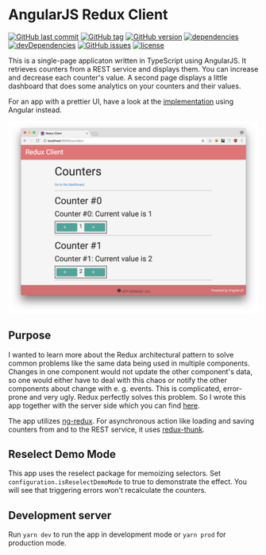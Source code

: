 # AngularJS Redux Client

[![GitHub last commit](https://img.shields.io/github/last-commit/MichaelKaaden/redux-client-ng.svg)](https://github.com/MichaelKaaden/redux-client-ng/commits/master)
[![GitHub tag](https://img.shields.io/github/tag/MichaelKaaden/redux-client-ng.svg)](https://github.com/MichaelKaaden/redux-client-ng/releases)
[![GitHub version](https://img.shields.io/github/package-json/v/MichaelKaaden/redux-client-ng.svg)](https://github.com/MichaelKaaden/redux-client-ng/blob/master/package.json)
[![dependencies](https://img.shields.io/david/MichaelKaaden/redux-client-ng.svg)](https://david-dm.org/MichaelKaaden/redux-client-ng)
[![devDependencies](https://img.shields.io/david/dev/MichaelKaaden/redux-client-ng.svg)](https://david-dm.org/MichaelKaaden/redux-client-ng?type=dev)
[![GitHub issues](https://img.shields.io/github/issues/MichaelKaaden/redux-client-ng.svg)](https://github.com/MichaelKaaden/redux-client-ng/issues)
[![license](https://img.shields.io/github/license/MichaelKaaden/redux-client-ng.svg)](https://github.com/MichaelKaaden/redux-client-ng)

This is a single-page applicaton written in TypeScript
using AngularJS. It retrieves counters from a REST service
and displays them. You can increase and decrease each counter's
value. A second page displays a little dashboard that does
some analytics on your counters and their values.

For an app with a prettier UI, have a look at the
[implementation](https://github.com/MichaelKaaden/redux-client-ng5)
using Angular instead.

![Screenshot of the app running in the Browser](images/screenshot1.png)

## Purpose

I wanted to learn more about the Redux architectural pattern
to solve common problems like the same data being used in
multiple components. Changes in one component would not update
the other component's data, so one would either have to deal
with this chaos or notify the other components about change
with e. g. events. This is complicated, error-prone and very
ugly. Redux perfectly solves this problem. So I wrote this
app together with the server side which you can find 
[here](https://github.com/MichaelKaaden/redux-server).

The app utilizes
[ng-redux](https://github.com/angular-redux/ng-redux).
For asynchronous action like loading and saving counters
from and to the REST service, it uses
[redux-thunk](https://github.com/gaearon/redux-thunk).

## Reselect Demo Mode

This app uses the reselect package for memoizing selectors. Set `configuration.isReselectDemoMode`
to true to demonstrate the effect. You will see that triggering errors won't
recalculate the counters.

## Development server

Run `yarn dev` to run the app in development mode
or `yarn prod` for production mode.
